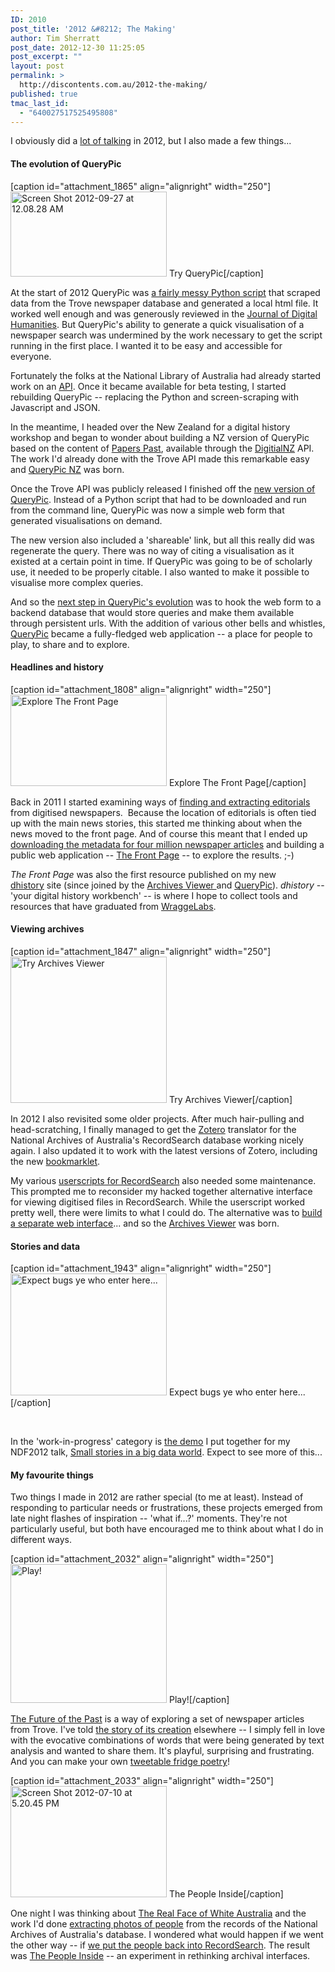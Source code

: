 ```yaml
---
ID: 2010
post_title: '2012 &#8212; The Making'
author: Tim Sherratt
post_date: 2012-12-30 11:25:05
post_excerpt: ""
layout: post
permalink: >
  http://discontents.com.au/2012-the-making/
published: true
tmac_last_id:
  - "640027517525495808"
---
```

I obviously did a <a title="2012 — the talking" href="http://discontents.com.au/2012-the-talking/">lot of talking</a> in 2012, but I also made a few things...
<h4>The evolution of QueryPic</h4>
[caption id="attachment_1865" align="alignright" width="250"]<a href="http://dhistory.org/querypic/"><img class="size-medium wp-image-1865" alt="Screen Shot 2012-09-27 at 12.08.28 AM" src="http://discontents.com.au/wp-content/uploads/2012/09/Screen-Shot-2012-09-27-at-12.08.28-AM-250x136.png" width="250" height="136" /></a> Try QueryPic[/caption]

At the start of 2012 QueryPic was <a title="QueryPic" href="http://discontents.com.au/querypic/">a fairly messy Python script</a> that scraped data from the Trove newspaper database and generated a local html file. It worked well enough and was generously reviewed in the <a href="http://journalofdigitalhumanities.org/1-1/querypic/">Journal of Digital Humanities</a>. But QueryPic's ability to generate a quick visualisation of a newspaper search was undermined by the work necessary to get the script running in the first place. I wanted it to be easy and accessible for everyone.

Fortunately the folks at the National Library of Australia had already started work on an <a href="http://trove.nla.gov.au/general/api">API</a>. Once it became available for beta testing, I started rebuilding QueryPic -- replacing the Python and screen-scraping with Javascript and JSON.

In the meantime, I headed over the New Zealand for a digital history workshop and began to wonder about building a NZ version of QueryPic based on the content of <a href="http://paperspast.natlib.govt.nz/cgi-bin/paperspast">Papers Past</a>, available through the <a href="http://www.digitalnz.org/">DigitialNZ</a> API. The work I'd already done with the Trove API made this remarkable easy and <a title="QueryPicNZ" href="http://discontents.com.au/querypicnz/">QueryPic NZ</a> was born.

Once the Trove API was publicly released I finished off the <a title="The new QueryPic (or what a difference an API makes)" href="http://discontents.com.au/the-new-querypic-or-what-a-difference-an-api-makes/">new version of QueryPic</a>. Instead of a Python script that had to be downloaded and run from the command line, QueryPic was now a simple web form that generated visualisations on demand.

The new version also included a 'shareable' link, but all this really did was regenerate the query. There was no way of citing a visualisation as it existed at a certain point in time. If QueryPic was going to be of scholarly use, it needed to be properly citable. I also wanted to make it possible to visualise more complex queries.

And so the <a title="For you, with all best wishes…" href="http://discontents.com.au/for-you-with-all-best-wishes/">next step in QueryPic's evolution</a> was to hook the web form to a backend database that would store queries and make them available through persistent urls. With the addition of various other bells and whistles, <a href="http://dhistory.org/querypic">QueryPic</a> became a fully-fledged web application -- a place for people to play, to share and to explore.
<h4>Headlines and history</h4>
[caption id="attachment_1808" align="alignright" width="250"]<a href="http://dhistory.org/frontpages"><img class="size-medium wp-image-1808" alt="Explore The Front Page" src="http://discontents.com.au/wp-content/uploads/2012/06/Screen-Shot-2012-06-28-at-10.36.32-PM-250x146.png" width="250" height="146" /></a> Explore The Front Page[/caption]

Back in 2011 I started examining ways of <a href="http://discontents.com.au/tag/1913editorials/">finding and extracting editorials</a> from digitised newspapers.  Because the location of editorials is often tied up with the main news stories, this started me thinking about when the news moved to the front page. And of course this meant that I ended up <a href="http://discontents.com.au/4-million-articles-later/">downloading the metadata for four million newspaper articles</a> and building a public web application -- <a href="http://dhistory.org/frontpages/">The Front Page</a> -- to explore the results. ;-)

<em>The Front Page</em> was also the first resource published on my new <a href="http://dhistory.org">dhistory</a> site (since joined by the <a href="http://dhistory.org/archives/naa/">Archives Viewer </a>and <a href="http://dhistory.org/querypic/">QueryPic</a>). <em>dhistory</em> -- 'your digital history workbench' -- is where I hope to collect tools and resources that have graduated from <a href="http://wraggelabs.com">WraggeLabs</a>.
<h4>Viewing archives</h4>
[caption id="attachment_1847" align="alignright" width="250"]<a href="http://dhistory.org/archives/naa/"><img class="size-medium wp-image-1847" alt="Try Archives Viewer" src="http://discontents.com.au/wp-content/uploads/2012/08/rsviewer-250x234.png" width="250" height="234" /></a> Try Archives Viewer[/caption]

In 2012 I also revisited some older projects. After much hair-pulling and head-scratching, I finally managed to get the <a href="http://zotero.org">Zotero</a> translator for the National Archives of Australia's RecordSearch database working nicely again. I also updated it to work with the latest versions of Zotero, including the new <a href="http://www.zotero.org/downloadbookmarklet">bookmarklet</a>.

My various <a href="http://userscripts.org/tags/recordsearch">userscripts for RecordSearch</a> also needed some maintenance. This prompted me to reconsider my hacked together alternative interface for viewing digitised files in RecordSearch. While the userscript worked pretty well, there were limits to what I could do. The alternative was to <a href="http://discontents.com.au/old-loves-new-views/">build a separate web interface</a>... and so the <a href="http://dhistory.org/archives/naa/">Archives Viewer</a> was born.
<h4>Stories and data</h4>
[caption id="attachment_1943" align="alignright" width="250"]<a href="http://wraggelabs.com/shed/presentations/ndf2012/storydata/"><img class="size-medium wp-image-1943" alt="Expect bugs ye who enter here..." src="http://discontents.com.au/wp-content/uploads/2012/11/Screen-Shot-2012-11-20-at-7.36.17-PM-250x195.png" width="250" height="195" /></a> Expect bugs ye who enter here...[/caption]

&nbsp;

In the 'work-in-progress' category is <a href="http://wraggelabs.com/shed/presentations/ndf2012/storydata/">the demo</a> I put together for my NDF2012 talk, <a href="http://discontents.com.au/small-stories-in-a-big-data-world/">Small stories in a big data world</a>. Expect to see more of this...
<h4>My favourite things</h4>
Two things I made in 2012 are rather special (to me at least). Instead of responding to particular needs or frustrations, these projects emerged from late night flashes of inspiration -- 'what if...?' moments. They're not particularly useful, but both have encouraged me to think about what I do in different ways.

[caption id="attachment_2032" align="alignright" width="250"]<a href="http://newspapers.wraggelabs.com/fotp/"><img class="size-medium wp-image-2032" alt="Play!" src="http://discontents.com.au/wp-content/uploads/2012/12/Screen-Shot-2012-05-06-at-11.11.02-PM-250x222.png" width="250" height="222" /></a> Play![/caption]

<a href="http://newspapers.wraggelabs.com/fotp">The Future of the Past</a> is a way of exploring a set of newspaper articles from Trove. I've told <a href="http://storify.com/wragge/tf-idf-fridge-poetry">the story of its creation</a> elsewhere -- I simply fell in love with the evocative combinations of words that were being generated by text analysis and wanted to share them. It's playful, surprising and frustrating. And you can make your own <a href="https://twitter.com/nowviskie/status/208884706161344512">tweetable fridge poetry</a>!

[caption id="attachment_2033" align="alignright" width="250"]<a href="http://storify.com/wragge/the-people-inside"><img class="size-medium wp-image-2033" alt="Screen Shot 2012-07-10 at 5.20.45 PM" src="http://discontents.com.au/wp-content/uploads/2012/12/Screen-Shot-2012-07-10-at-5.20.45-PM-250x178.png" width="250" height="178" /></a> The People Inside[/caption]

One night I was thinking about <a href="http://invisibleaustralians.org/faces/">The Real Face of White Australia</a> and the work I'd done <a title="the real face of white australia" href="http://discontents.com.au/the-real-face-of-white-australia/">extracting photos of people</a> from the records of the National Archives of Australia's database. I wondered what would happen if we went the other way -- if <a href="http://storify.com/wragge/the-people-inside">we put the people back into RecordSearch</a>. The result was <a href="http://userscripts.org/scripts/show/138111">The People Inside</a> -- an experiment in rethinking archival interfaces.

&nbsp;